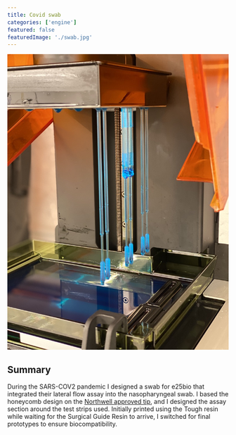 ```yaml
---
title: Covid swab
categories: ['engine']
featured: false
featuredImage: './swab.jpg'
---
```

![](swab.jpg)

## Summary
During the SARS-COV2 pandemic I designed a swab for e25bio that integrated their lateral flow assay into the nasopharyngeal swab. I based the honeycomb design on the [Northwell approved tip](https://spectrum.ieee.org/the-human-os/biomedical/devices/healthcare-team-designed-3dprinted-tested-covid19-swabs-one-week), and I designed the assay section around the test strips used. Initially printed using the Tough resin while waiting for the Surgical Guide Resin to arrive, I switched for final prototypes to ensure biocompatibility.
